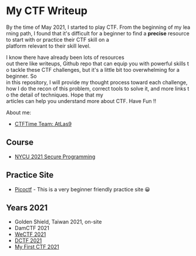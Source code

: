# My CTF Writeup

By the time of May 2021, I started to play CTF. From the beginning of my learning path, I found that it's difficult for a beginner to find a **precise** resource to start with or practice their CTF skill on a platform relevant to their skill level. 

I know there have already been lots of resources out there like writeups, Github repo that can equip you with powerful skills to tackle these CTF challenges, but it's a little bit too overwhelming for a beginner. So in this repository, I will provide my thought process toward each challenge, how I do the recon of this problem, correct tools to solve it, and more links to the detail of techniques. Hope that my articles can help you understand more about CTF. Have Fun !!

About me:
- [CTFTime Team: AtLas9](https://ctftime.org/team/154996)

## Course

- [NYCU 2021 Secure Programming](./NYCU-2021-Secure-Programming/Readme.md)
## Practice Site

- [Picoctf](https://picoctf.org/) - This is a very beginner friendly practice site 😀

## Years 2021

- Golden Shield, Taiwan 2021, on-site
- DamCTF 2021
- [WeCTF 2021](./WeCTF-2021/writeup.md)
- [DCTF 2021](https://ctftime.org/event/1361)
- [My First CTF 2021](https://ais3.org/mfctf/)
